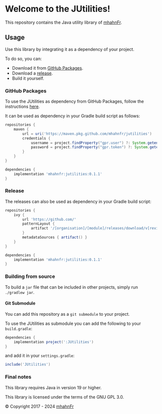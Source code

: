 # Welcome to the JUtilities!
This repository contains the Java utility library of [mhahnFr][1].

## Usage
Use this library by integrating it as a dependency of your project.

To do so, you can:
- Download it from [GitHub Packages][2].
- Download a [release][3].
- Build it yourself.

### GitHub Packages
To use the JUtilities as dependency from GitHub Packages, follow the instructions [here][4].

It can be used as dependency in your Gradle build script as follows:
```groovy
repositories {
    maven {
        url = uri('https://maven.pkg.github.com/mhahnfr/jutilities')
        credentials {
            username = project.findProperty("gpr.user") ?: System.getenv("USERNAME")
            password = project.findProperty("gpr.token") ?: System.getenv("TOKEN")
        }
    }
}

dependencies {
    implementation 'mhahnfr:jutilities:0.1.1'
}
```

### Release
The releases can also be used as dependency in your Gradle build script:
```groovy
repositories {
    ivy {
        url 'https://github.com/'
        patternLayout {
            artifact '/[organisation]/[module]/releases/download/v[revision]/[module]-[revision].jar'
        }
        metadataSources { artifact() }
    }
}

dependencies {
    implementation 'mhahnfr:jutilities:0.1.1'
}
```

### Building from source
To build a `jar` file that can be included in other projects, simply run `./gradlew jar`.

#### Git Submodule
You can add this repository as a `git submodule` to your project.

To use the JUtilities as submodule you can add the following to your `build.gradle`:
```groovy
dependencies {
    implementation project(':JUtilities')
}
```
and add it in your `settings.gradle`:
```groovy
include('JUtilities')
```

### Final notes
This library requires Java in version 19 or higher.

This library is licensed under the terms of the GNU GPL 3.0.

© Copyright 2017 - 2024 [mhahnFr][1]

[1]: https://github.com/mhahnFr
[2]: https://github.com/mhahnFr/JUtilities/packages/2132701
[3]: https://github.com/mhahnFr/JUtilities/releases/latest
[4]: https://docs.github.com/en/packages/working-with-a-github-packages-registry/working-with-the-gradle-registry#using-a-published-package